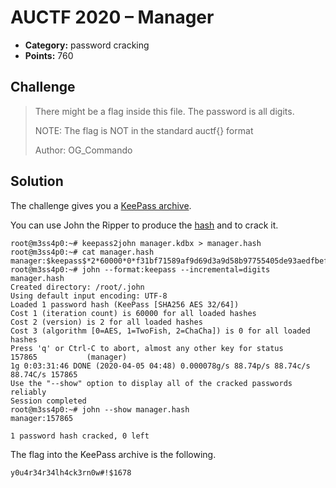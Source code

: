 # AUCTF 2020 – Manager

* **Category:** password cracking
* **Points:** 760

## Challenge

> There might be a flag inside this file. The password is all digits.
> 
> NOTE: The flag is NOT in the standard auctf{} format
> 
> Author: OG_Commando

## Solution

The challenge gives you a [KeePass archive](manager.kdbx).

You can use John the Ripper to produce the [hash](manager.hash) and to crack it.

```
root@m3ss4p0:~# keepass2john manager.kdbx > manager.hash
root@m3ss4p0:~# cat manager.hash 
manager:$keepass$*2*60000*0*f31bf71589af9d69d3a9d58b97755405de93aedfbefe244129bb5ac64ed8af41*2f0e592de948bbc65eb9738af2daca231ae54c851ceb1e98f16a69e8f5f48336*8a868c9aedf169c857a8734188bba8eb*8f12fb161ef9e102ef805b84f5ee733c2a645b71099cbf8dab1ed750c58756ee*34fe5cf5eb7991a826a71c3330f88ce9c5ed7cf0e041e4e50a24110d2a69cdd7
root@m3ss4p0:~# john --format:keepass --incremental=digits manager.hash 
Created directory: /root/.john
Using default input encoding: UTF-8
Loaded 1 password hash (KeePass [SHA256 AES 32/64])
Cost 1 (iteration count) is 60000 for all loaded hashes
Cost 2 (version) is 2 for all loaded hashes
Cost 3 (algorithm [0=AES, 1=TwoFish, 2=ChaCha]) is 0 for all loaded hashes
Press 'q' or Ctrl-C to abort, almost any other key for status
157865           (manager)
1g 0:03:31:46 DONE (2020-04-05 04:48) 0.000078g/s 88.74p/s 88.74c/s 88.74C/s 157865
Use the "--show" option to display all of the cracked passwords reliably
Session completed
root@m3ss4p0:~# john --show manager.hash
manager:157865

1 password hash cracked, 0 left
```

The flag into the KeePass archive is the following.

```
y0u4r34r34lh4ck3rn0w#!$1678
```